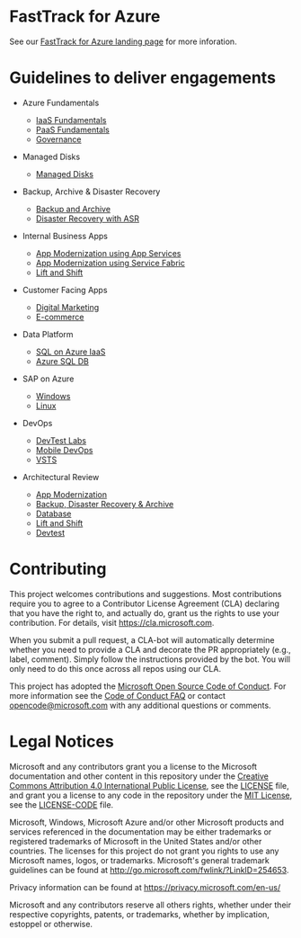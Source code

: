 # FastTrack for Azure

See our [FastTrack for Azure landing page](https://github.com/Azure/FastTrackForAzure) for more inforation.

# Guidelines to deliver engagements

* Azure Fundamentals
  * [IaaS Fundamentals](articles/iaas-fundamentals.md)
  * [PaaS Fundamentals](articles/paas-fundamentals.md)
  * [Governance](articles/governance.md)

* Managed Disks
  * [Managed Disks](articles/managed-disks.md)

* Backup, Archive & Disaster Recovery
  * [Backup and Archive](articles/backup-and-archive.md)
  * [Disaster Recovery with ASR](articles/disaster-recovery-with-asr.md)

* Internal Business Apps
  * [App Modernization using App Services](articles/app-modernization.md)
  * [App Modernization using Service Fabric](articles/servicefabric.md)
  * [Lift and Shift](articles/lift-and-shift.md)

* Customer Facing Apps
  * [Digital Marketing](articles/digital-marketing.md)
  * [E-commerce](articles/e-commerce.md)

* Data Platform
  * [SQL on Azure IaaS](articles/sql-on-azure-iaas.md)
  * [Azure SQL DB](articles/azure-sql-db.md)

* SAP on Azure
  * [Windows](articles/sap-windows.md)
  * [Linux](articles/sap-linux.md)

* DevOps
  * [DevTest Labs](articles/devtest-labs.md)
  * [Mobile DevOps](articles/mobile-devops.md)
  * [VSTS](articles/vsts.md)

* Architectural Review
  * [App Modernization](articles/architectural-review-app-modernization.md)
  * [Backup, Disaster Recovery & Archive](articles/architectural-review-backup-dr-archive.md)
  * [Database](articles/architectural-review-database.md)
  * [Lift and Shift](articles/architectural-review-lift-and-shift.md)
  * [Devtest](articles/architectural-review-devtest.md)


# Contributing

This project welcomes contributions and suggestions.  Most contributions require you to agree to a
Contributor License Agreement (CLA) declaring that you have the right to, and actually do, grant us
the rights to use your contribution. For details, visit https://cla.microsoft.com.

When you submit a pull request, a CLA-bot will automatically determine whether you need to provide
a CLA and decorate the PR appropriately (e.g., label, comment). Simply follow the instructions
provided by the bot. You will only need to do this once across all repos using our CLA.

This project has adopted the [Microsoft Open Source Code of Conduct](https://opensource.microsoft.com/codeofconduct/).
For more information see the [Code of Conduct FAQ](https://opensource.microsoft.com/codeofconduct/faq/) or
contact [opencode@microsoft.com](mailto:opencode@microsoft.com) with any additional questions or comments.

# Legal Notices

Microsoft and any contributors grant you a license to the Microsoft documentation and other content
in this repository under the [Creative Commons Attribution 4.0 International Public License](https://creativecommons.org/licenses/by/4.0/legalcode),
see the [LICENSE](LICENSE) file, and grant you a license to any code in the repository under the [MIT License](https://opensource.org/licenses/MIT), see the
[LICENSE-CODE](LICENSE-CODE) file.

Microsoft, Windows, Microsoft Azure and/or other Microsoft products and services referenced in the documentation
may be either trademarks or registered trademarks of Microsoft in the United States and/or other countries.
The licenses for this project do not grant you rights to use any Microsoft names, logos, or trademarks.
Microsoft's general trademark guidelines can be found at http://go.microsoft.com/fwlink/?LinkID=254653.

Privacy information can be found at https://privacy.microsoft.com/en-us/

Microsoft and any contributors reserve all others rights, whether under their respective copyrights, patents,
or trademarks, whether by implication, estoppel or otherwise.

